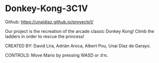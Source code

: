 # Donkey-Kong-3C1V

Github: https://unaidiaz.github.io/proyecto1/

Our project is the recreation of the arcade classic Donkey Kong!
Climb the ladders in order to rescue the princess! 

CREATED BY:
David Lira, Adrián Aroca, Albert Pou, Unai Díaz de Garayo.

CONTROLS:
Move Mario by pressing WASD or ⮃⮀.